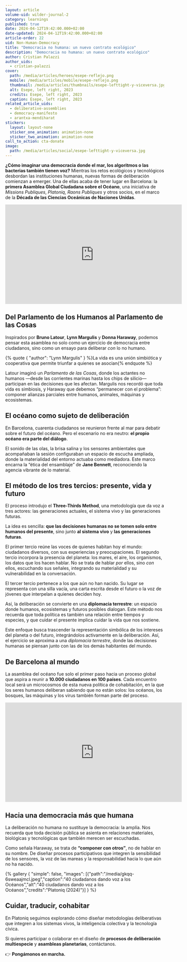 ```yaml
---
layout: article
volume-uid: wilder-journal-2
category: learnings
published: true
date: 2024-04-12T19:42:00.000+02:00
date-updated: 2024-04-12T19:42:00.000+02:00
article-order: 22
uid: Non-Human-Democracy
title: "Democracia no humana: un nuevo contrato ecológico"
description: "Democracia no humana: un nuevo contrato ecológico"
author: Cristian Palazzi
author_uids:
  - cristian-palazzi
cover:
  path: /media/articles/heroes/esepe-reflejo.png
  mobile: /media/articles/mobile/esepe-reflejo.png
  thumbnail: /media/articles/thumbnails/esepe-lefttight-y-viceversa.jpg
  alt: Esepe, left right, 2023
  credits: Esepe, left right, 2023
  caption: Esepe, left right, 2023
related_article_uids:
  - deliberative-assemblies
  - democracy-manifesto
  - arantxa-mendiharat
stickers:
  layout: layout-none
  sticker_one_animation: animation-none
  sticker_two_animation: animation-none
call_to_action: cta-donate
image:
  path: /media/articles/social/esepe-lefttight-y-viceversa.jpg
---
```

**¿Cómo imaginar una democracia donde el mar, los algoritmos o las bacterias también tienen voz?** Mientras los retos ecológicos y tecnológicos desbordan las instituciones humanas, nuevas formas de deliberación comienzan a emerger. Una de ellas acaba de tener lugar en Barcelona: la **primera Asamblea Global Ciudadana sobre el Océano**, una iniciativa de *Missions Publiques*, *Platoniq*, *Raons Publiques* y otros socios, en el marco de la **Década de las Ciencias Oceánicas de Naciones Unidas**.

<iframe width="560" height="315" src="https://www.youtube.com/embed/02RN8qalopU?si=OAMT8d4SSxadyYdQ" title="YouTube video player" frameborder="0" allow="accelerometer; autoplay; clipboard-write; encrypted-media; gyroscope; picture-in-picture; web-share" referrerpolicy="strict-origin-when-cross-origin" allowfullscreen></iframe>

## **Del Parlamento de los Humanos al Parlamento de las Cosas**

Inspirados por **Bruno Latour**, **Lynn Margulis** y **Donna Haraway**, podemos pensar esta asamblea no solo como un ejercicio de democracia entre ciudadanos, sino como un ensayo para deliberar *con* lo no humano.

{% quote { "author": "Lynn Margulis" } %}La vida es una unión simbiótica y cooperativa que permite triunfar a quienes se asocian{% endquote %}

Latour imaginó un *Parlamento de las Cosas*, donde los actantes no humanos —desde las corrientes marinas hasta los chips de silicio— participan en las decisiones que les afectan. Margulis nos recordó que toda vida es simbiosis, y Haraway que debemos “permanecer con el problema”: componer alianzas parciales entre humanos, animales, máquinas y ecosistemas.

## **El océano como sujeto de deliberación**

En Barcelona, cuarenta ciudadanos se reunieron frente al mar para debatir sobre el futuro del océano. Pero el escenario no era neutro: **el propio océano era parte del diálogo**.

El sonido de las olas, la brisa salina y los sensores ambientales que acompañaban la sesión configuraban un espacio de escucha ampliada, donde la materialidad del entorno actuaba como mediadora. Este marco encarna la “ética del ensamblaje” de **Jane Bennett**, reconociendo la agencia vibrante de lo material.

## **El método de los tres tercios: presente, vida y futuro**

El proceso introdujo el **Three-Thirds Method**, una metodología que da voz a tres actores: las generaciones actuales, el sistema vivo y las generaciones futuras.

La idea es sencilla: **que las decisiones humanas no se tomen solo entre humanos del presente**, sino junto **al sistema vivo** y **las generaciones futuras**.

El primer tercio reúne las voces de quienes habitan hoy el mundo: ciudadanos diversos, con sus experiencias y preocupaciones. El segundo tercio incorpora la presencia del planeta: los mares, el aire, los organismos, los datos que los hacen hablar. No se trata de hablar *por* ellos, sino *con* ellos, escuchando sus señales, integrando su materialidad y su vulnerabilidad en la conversación.

El tercer tercio pertenece a los que aún no han nacido. Su lugar se representa con una silla vacía, una carta escrita desde el futuro o la voz de jóvenes que interpelan a quienes deciden hoy.

Así, la deliberación se convierte en una **diplomacia terrestre**: un espacio donde humanos, ecosistemas y futuros posibles dialogan. Este método nos recuerda que toda política es también una relación entre tiempos y especies, y que cuidar el presente implica cuidar la vida que nos sostiene.

Este enfoque busca trascender la representación simbólica de los intereses del planeta o del futuro, integrándolos activamente en la deliberación. Así, el ejercicio se aproxima a una *diplomacia terrestre*, donde las decisiones humanas se piensan junto con las de los demás habitantes del mundo.

## **De Barcelona al mundo**

La asamblea del océano fue solo el primer paso hacia un proceso global que aspira a reunir a **10.000 ciudadanos en 100 países**. Cada encuentro local será un microcosmos de esta nueva política de cohabitación, en la que los seres humanos deliberan sabiendo que no están solos: los océanos, los bosques, las máquinas y los virus también forman parte del proceso.

<iframe width="560" height="315" src="https://www.youtube.com/embed/vDkvhzTdOR8?si=F6EAUFIzjaTvwsG_" title="YouTube video player" frameborder="0" allow="accelerometer; autoplay; clipboard-write; encrypted-media; gyroscope; picture-in-picture; web-share" referrerpolicy="strict-origin-when-cross-origin" allowfullscreen></iframe>

## **Hacia una democracia más que humana**

La deliberación no humana no sustituye la democracia: la amplía. Nos recuerda que toda decisión pública se asienta en relaciones materiales, biológicas y tecnológicas que también merecen ser escuchadas.

Como señala Haraway, se trata de **“componer con otros”**, no de hablar en su nombre. De diseñar procesos participativos que integren la sensibilidad de los sensores, la voz de las mareas y la responsabilidad hacia lo que aún no ha nacido.

{% gallery { "simple": false, "images": [{"path":"/media/gkqq-6sweaajmcl.jpeg","caption":"40 ciudadanos dando voz a los Océanos","alt":"40 ciudadanos dando voz a los Océanos","credits":"Platoniq (2024)"}] } %}

## **Cuidar, traducir, cohabitar**

En Platoniq seguimos explorando cómo diseñar metodologías deliberativas que integren a los sistemas vivos, la inteligencia colectiva y la tecnología cívica.

Si quieres participar o colaborar en el diseño de **procesos de deliberación multiespecie** y **asambleas planetarias**, contáctanos.

👉 **Pongámonos en marcha.**
